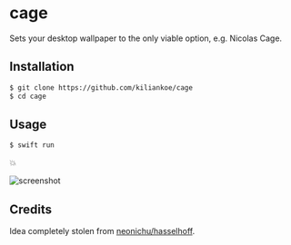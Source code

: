 # cage

Sets your desktop wallpaper to the only viable option, e.g. Nicolas Cage.

## Installation

```bash
$ git clone https://github.com/kiliankoe/cage
$ cd cage
```

## Usage

```bash
$ swift run
```

💥

![screenshot](https://user-images.githubusercontent.com/2625584/30833465-76b1bc40-a24f-11e7-9df9-798bbb4b5ea7.png)

## Credits

Idea completely stolen from [neonichu/hasselhoff](https://github.com/neonichu/hasselhoff).
